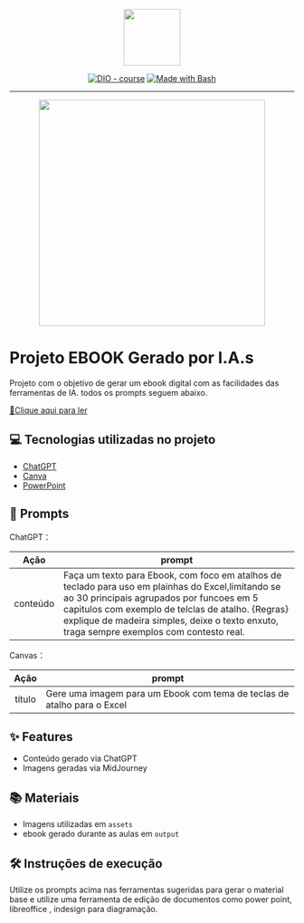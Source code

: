 <p align="center">
    <img width="100" src=".github/main/capa_imagem_gerada_canva.png">
</p>


<p align="center">
<a href="https://dio.me/"><img src="https://img.shields.io/badge/DIO-Course-28DA77?logo=youtube" alt="DIO - course"></a>
<a href="https://www.gnu.org/software/bash/" title="Go to Bash homepage"><img src="https://img.shields.io/badge/Prompt-Project-blue?logo=gnu-bash&amp;logoColor=white" alt="Made with Bash"></a></p>

-------


<p align="center">
<img 
    src="./assets/cover.png"
    width="400"  
/>
</p>

# Projeto EBOOK Gerado por I.A.s

Projeto com o objetivo de gerar um ebook digital com as facilidades das ferramentas de IA. todos os prompts
seguem abaixo.

<a href="https://github.com/RochaRenatoPRMG/prompts-receita-para-criar-um-ebook/blob/main/ebook.pdf" title="View PDF now"> 📕Clique aqui para ler</a>

## 💻 Tecnologias utilizadas no projeto

- [ChatGPT](https://chat.openai.com/) 
- [Canva](https://www.canva.com/pt_br/gerador-imagem-ia/)
- [PowerPoint](https://www.microsoft.com/en/microsoft-365/powerpoint)

## 🧠 Prompts

ChatGPT：

|   Ação   | prompt                                                                                                                                                                                                                                                                         |
| :------: | -----------------------------------------------------------------------------------------------------------------------------------------------------------------------------------------------------------------------------------------------------------------------                                                     |
| conteúdo | Faça um texto para Ebook, com foco em atalhos de teclado para uso em plainhas do Excel,limitando se ao 30 principais agrupados por funcoes em 5 capitulos com exemplo de telclas de atalho. {Regras} explique de madeira simples, deixe o texto enxuto, traga sempre exemplos com contesto real. |


Canvas：

|  Ação  | prompt                                                                                 |
| :----: | -------------------------------------------------------------------------------------- |
| título | Gere uma imagem para um Ebook com tema de teclas de atalho para o Excel |

## ✨ Features

- Conteúdo gerado via ChatGPT
- Imagens geradas via MidJourney

## 📚 Materiais

- Imagens utilizadas em `assets`
- ebook gerado durante as aulas em `output`

## 🛠️ Instruções de execução

Utilize os prompts acima nas ferramentas sugeridas para gerar o material base e utilize uma ferramenta de edição de documentos como power point, libreoffice , indesign para diagramação.


